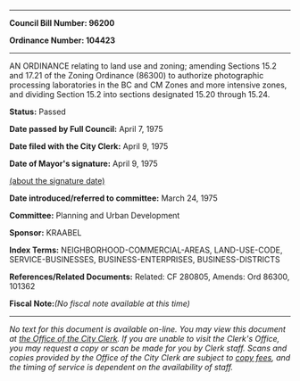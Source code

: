 

********

**Council Bill Number: 96200**
   
**Ordinance Number: 104423**
********

 AN ORDINANCE relating to land use and zoning; amending Sections 15.2 and 17.21 of the Zoning Ordinance (86300) to authorize photographic processing laboratories in the BC and CM Zones and more intensive zones, and dividing Section 15.2 into sections designated 15.20 through 15.24.

**Status:** Passed
   
**Date passed by Full Council:** April 7, 1975
   
**Date filed with the City Clerk:** April 9, 1975
   
**Date of Mayor's signature:** April 9, 1975
   
[(about the signature date)](/~public/approvaldate.htm)
   
   
   
**Date introduced/referred to committee:** March 24, 1975
   
**Committee:** Planning and Urban Development
   
**Sponsor:** KRAABEL
   
   
**Index Terms:** NEIGHBORHOOD-COMMERCIAL-AREAS, LAND-USE-CODE, SERVICE-BUSINESSES, BUSINESS-ENTERPRISES, BUSINESS-DISTRICTS

**References/Related Documents:** Related: CF 280805, Amends: Ord 86300, 101362

**Fiscal Note:**_(No fiscal note available at this time)_
********

_No text for this document is available on-line. You may view this document at [the Office of the City Clerk](http://www.seattle.gov/leg/clerk/contactUs.htm). If you are unable to visit the Clerk's Office, you may request a copy or scan be made for you by Clerk staff. Scans and copies provided by the Office of the City Clerk are subject to [copy fees](http://clerk.seattle.gov/~public/clerkfees.htm), and the timing of service is dependent on the availability of staff._


